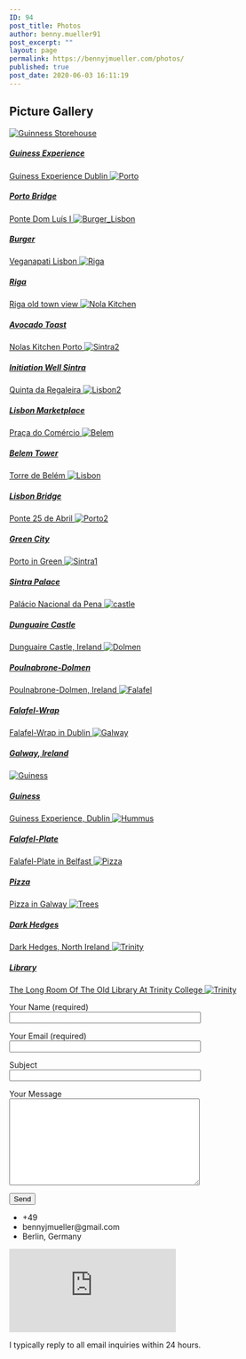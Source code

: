 ```yaml
---
ID: 94
post_title: Photos
author: benny.mueller91
post_excerpt: ""
layout: page
permalink: https://bennyjmueller.com/photos/
published: true
post_date: 2020-06-03 16:11:19
---
```

<h2>Picture Gallery</h2>		
		<a href="https://bennyjmueller.com/wp-content/uploads/2020/06/me_Guiness_shopped_compressed-scaled.jpg" data-elementor-open-lightbox="yes" data-elementor-lightbox-slideshow="4018527">
				<img src="https://bennyjmueller.com/wp-content/uploads/2020/06/me_Guiness_shopped_compressed-scaled.jpg" data-width="2560" data-height="1302" alt="Guinness Storehouse">			
					<h5>Guiness Experience</h5>Guiness Experience Dublin
		</a>
		<a href="https://bennyjmueller.com/wp-content/uploads/2020/06/Porto-scaled.jpg" data-elementor-open-lightbox="yes" data-elementor-lightbox-slideshow="4018527">
				<img src="https://bennyjmueller.com/wp-content/uploads/2020/06/Porto-scaled.jpg" data-width="2560" data-height="1280" alt="Porto">			
					<h5>Porto Bridge</h5>Ponte Dom Luís I
		</a>
		<a href="https://bennyjmueller.com/wp-content/uploads/2020/06/Burger_Lisbon-scaled.jpg" data-elementor-open-lightbox="yes" data-elementor-lightbox-slideshow="4018527">
				<img src="https://bennyjmueller.com/wp-content/uploads/2020/06/Burger_Lisbon-scaled.jpg" data-width="1607" data-height="2560" alt="Burger_Lisbon">			
					<h5>Burger</h5>Veganapati Lisbon
		</a>
		<a href="https://bennyjmueller.com/wp-content/uploads/2020/06/Me_Riga_shopped_compressed.jpg" data-elementor-open-lightbox="yes" data-elementor-lightbox-slideshow="4018527">
				<img src="https://bennyjmueller.com/wp-content/uploads/2020/06/Me_Riga_shopped_compressed.jpg" data-width="0" data-height="0" alt="Riga">			
					<h5>Riga</h5>Riga old town view
		</a>
		<a href="https://bennyjmueller.com/wp-content/uploads/2020/06/Nola-scaled.jpg" data-elementor-open-lightbox="yes" data-elementor-lightbox-slideshow="4018527">
				<img src="https://bennyjmueller.com/wp-content/uploads/2020/06/Nola-scaled.jpg" data-width="2560" data-height="1280" alt="Nola Kitchen">			
					<h5>Avocado Toast</h5>Nolas Kitchen Porto
		</a>
		<a href="https://bennyjmueller.com/wp-content/uploads/2020/06/Sintra2-scaled.jpg" data-elementor-open-lightbox="yes" data-elementor-lightbox-slideshow="4018527">
				<img src="https://bennyjmueller.com/wp-content/uploads/2020/06/Sintra2-scaled.jpg" data-width="1280" data-height="2560" alt="Sintra2">			
					<h5>Initiation Well Sintra</h5>Quinta da Regaleira
		</a>
		<a href="https://bennyjmueller.com/wp-content/uploads/2020/06/Lisbon2-scaled.jpg" data-elementor-open-lightbox="yes" data-elementor-lightbox-slideshow="4018527">
				<img src="https://bennyjmueller.com/wp-content/uploads/2020/06/Lisbon2-scaled.jpg" data-width="2560" data-height="1280" alt="Lisbon2">			
					<h5>Lisbon Marketplace</h5>Praça do Comércio
		</a>
		<a href="https://bennyjmueller.com/wp-content/uploads/2020/06/Belem-scaled.jpg" data-elementor-open-lightbox="yes" data-elementor-lightbox-slideshow="4018527">
				<img src="https://bennyjmueller.com/wp-content/uploads/2020/06/Belem-scaled.jpg" data-width="2560" data-height="1280" alt="Belem">			
					<h5>Belem Tower</h5>Torre de Belém
		</a>
		<a href="https://bennyjmueller.com/wp-content/uploads/2020/06/Lisbon-scaled.jpg" data-elementor-open-lightbox="yes" data-elementor-lightbox-slideshow="4018527">
				<img src="https://bennyjmueller.com/wp-content/uploads/2020/06/Lisbon-scaled.jpg" data-width="2560" data-height="1280" alt="Lisbon">			
					<h5>Lisbon Bridge</h5>Ponte 25 de Abril
		</a>
		<a href="https://bennyjmueller.com/wp-content/uploads/2020/06/Porto2-scaled.jpg" data-elementor-open-lightbox="yes" data-elementor-lightbox-slideshow="4018527">
				<img src="https://bennyjmueller.com/wp-content/uploads/2020/06/Porto2-scaled.jpg" data-width="2560" data-height="1280" alt="Porto2">			
					<h5>Green City</h5>Porto in Green
		</a>
		<a href="https://bennyjmueller.com/wp-content/uploads/2020/06/Sintra1.jpg" data-elementor-open-lightbox="yes" data-elementor-lightbox-slideshow="4018527">
				<img src="https://bennyjmueller.com/wp-content/uploads/2020/06/Sintra1.jpg" data-width="0" data-height="0" alt="Sintra1">			
					<h5>Sintra Palace</h5>Palácio Nacional da Pena
		</a>
		<a href="https://bennyjmueller.com/wp-content/uploads/2020/06/castle-scaled.jpg" data-elementor-open-lightbox="yes" data-elementor-lightbox-slideshow="4018527">
				<img src="https://bennyjmueller.com/wp-content/uploads/2020/06/castle-scaled.jpg" data-width="2560" data-height="1280" alt="castle">			
					<h5>Dunguaire Castle</h5>Dunguaire Castle, Ireland
		</a>
		<a href="https://bennyjmueller.com/wp-content/uploads/2020/06/Dolmen-scaled.jpg" data-elementor-open-lightbox="yes" data-elementor-lightbox-slideshow="4018527">
				<img src="https://bennyjmueller.com/wp-content/uploads/2020/06/Dolmen-scaled.jpg" data-width="1280" data-height="2560" alt="Dolmen">			
					<h5>Poulnabrone-Dolmen</h5>Poulnabrone-Dolmen, Ireland
		</a>
		<a href="https://bennyjmueller.com/wp-content/uploads/2020/06/Falafel-scaled.jpg" data-elementor-open-lightbox="yes" data-elementor-lightbox-slideshow="4018527">
				<img src="https://bennyjmueller.com/wp-content/uploads/2020/06/Falafel-scaled.jpg" data-width="2560" data-height="1801" alt="Falafel">			
					<h5>Falafel-Wrap</h5>Falafel-Wrap in Dublin
		</a>
		<a href="https://bennyjmueller.com/wp-content/uploads/2020/06/Galway-scaled.jpg" data-elementor-open-lightbox="yes" data-elementor-lightbox-slideshow="4018527">
				<img src="https://bennyjmueller.com/wp-content/uploads/2020/06/Galway-scaled.jpg" data-width="2560" data-height="1280" alt="Galway">			
					<h5>Galway, Ireland</h5>
		</a>
		<a href="https://bennyjmueller.com/wp-content/uploads/2020/06/Guiness-scaled.jpg" data-elementor-open-lightbox="yes" data-elementor-lightbox-slideshow="4018527">
				<img src="https://bennyjmueller.com/wp-content/uploads/2020/06/Guiness-scaled.jpg" data-width="2560" data-height="1280" alt="Guiness">			
					<h5>Guiness</h5>Guiness Experience, Dublin
		</a>
		<a href="https://bennyjmueller.com/wp-content/uploads/2020/06/Hummus.jpg" data-elementor-open-lightbox="yes" data-elementor-lightbox-slideshow="4018527">
				<img src="https://bennyjmueller.com/wp-content/uploads/2020/06/Hummus.jpg" data-width="1822" data-height="1822" alt="Hummus">			
					<h5>Falafel-Plate</h5>Falafel-Plate in Belfast
		</a>
		<a href="https://bennyjmueller.com/wp-content/uploads/2020/06/Pizza.jpg" data-elementor-open-lightbox="yes" data-elementor-lightbox-slideshow="4018527">
				<img src="https://bennyjmueller.com/wp-content/uploads/2020/06/Pizza.jpg" data-width="2436" data-height="1824" alt="Pizza">			
					<h5>Pizza</h5>Pizza in Galway
		</a>
		<a href="https://bennyjmueller.com/wp-content/uploads/2020/06/Trees-scaled.jpg" data-elementor-open-lightbox="yes" data-elementor-lightbox-slideshow="4018527">
				<img src="https://bennyjmueller.com/wp-content/uploads/2020/06/Trees-scaled.jpg" data-width="2560" data-height="1280" alt="Trees">			
					<h5>Dark Hedges</h5>Dark Hedges, North Ireland
		</a>
		<a href="https://bennyjmueller.com/wp-content/uploads/2020/06/Trinity-scaled.jpg" data-elementor-open-lightbox="yes" data-elementor-lightbox-slideshow="4018527">
				<img src="https://bennyjmueller.com/wp-content/uploads/2020/06/Trinity-scaled.jpg" data-width="2560" data-height="1280" alt="Trinity">			
					<h5>Library</h5>The Long Room Of The Old Library At Trinity College
		</a>
		<a href="https://bennyjmueller.com/wp-content/uploads/2020/06/Trinity-scaled.jpg" data-elementor-open-lightbox="yes" data-elementor-lightbox-slideshow="4018527">
				<img src="https://bennyjmueller.com/wp-content/uploads/2020/06/Trinity-scaled.jpg" data-width="2560" data-height="1280" alt="Trinity">			
		</a>
<form action="/wp-admin/admin-ajax.php#wpcf7-f62-o1" method="post" novalidate="novalidate">
<input type="hidden" name="_wpcf7" value="62" />
<input type="hidden" name="_wpcf7_version" value="5.1.9" />
<input type="hidden" name="_wpcf7_locale" value="en_US" />
<input type="hidden" name="_wpcf7_unit_tag" value="wpcf7-f62-o1" />
<input type="hidden" name="_wpcf7_container_post" value="0" />
<p><label> Your Name (required)<br />
    <input type="text" name="your-name" value="" size="40" aria-required="true" aria-invalid="false" /> </label></p>
<p><label> Your Email (required)<br />
    <input type="email" name="your-email" value="" size="40" aria-required="true" aria-invalid="false" /> </label></p>
<p><label> Subject<br />
    <input type="text" name="your-subject" value="" size="40" aria-invalid="false" /> </label></p>
<p><label> Your Message<br />
    <textarea name="your-message" cols="40" rows="10" aria-invalid="false"></textarea> </label></p>
<p><input type="submit" value="Send" /></p>
</form>            
					<ul>
							<li >
										+49
									</li>
								<li >
										bennyjmueller@gmail.com
									</li>
								<li >
										Berlin, Germany
									</li>
						</ul>
			<iframe frameborder="0" scrolling="no" marginheight="0" marginwidth="0" src="https://maps.google.com/maps?q=Berlin%2C%20Germany&amp;t=m&amp;z=10&amp;output=embed&amp;iwloc=near" aria-label="Berlin, Germany"></iframe>		
			<p>I typically reply to all email inquiries within 24 hours.</p>